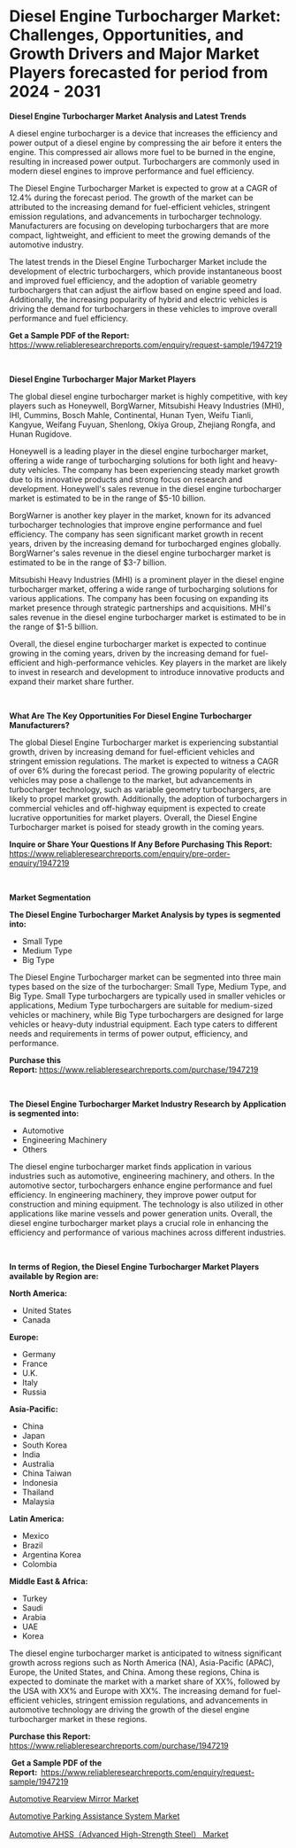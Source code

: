 <p><h1>Diesel Engine Turbocharger Market: Challenges, Opportunities, and Growth Drivers and Major Market Players forecasted for period from 2024 - 2031</h1></p><p><strong>Diesel Engine Turbocharger Market Analysis and Latest Trends</strong></p>
<p><p>A diesel engine turbocharger is a device that increases the efficiency and power output of a diesel engine by compressing the air before it enters the engine. This compressed air allows more fuel to be burned in the engine, resulting in increased power output. Turbochargers are commonly used in modern diesel engines to improve performance and fuel efficiency.</p><p>The Diesel Engine Turbocharger Market is expected to grow at a CAGR of 12.4% during the forecast period. The growth of the market can be attributed to the increasing demand for fuel-efficient vehicles, stringent emission regulations, and advancements in turbocharger technology. Manufacturers are focusing on developing turbochargers that are more compact, lightweight, and efficient to meet the growing demands of the automotive industry.</p><p>The latest trends in the Diesel Engine Turbocharger Market include the development of electric turbochargers, which provide instantaneous boost and improved fuel efficiency, and the adoption of variable geometry turbochargers that can adjust the airflow based on engine speed and load. Additionally, the increasing popularity of hybrid and electric vehicles is driving the demand for turbochargers in these vehicles to improve overall performance and fuel efficiency.</p></p>
<p><strong>Get a Sample PDF of the Report:&nbsp;</strong> <a href="https://www.reliableresearchreports.com/enquiry/request-sample/1947219">https://www.reliableresearchreports.com/enquiry/request-sample/1947219</a></p>
<p>&nbsp;</p>
<p><strong>Diesel Engine Turbocharger Major Market Players</strong></p>
<p><p>The global diesel engine turbocharger market is highly competitive, with key players such as Honeywell, BorgWarner, Mitsubishi Heavy Industries (MHI), IHI, Cummins, Bosch Mahle, Continental, Hunan Tyen, Weifu Tianli, Kangyue, Weifang Fuyuan, Shenlong, Okiya Group, Zhejiang Rongfa, and Hunan Rugidove.</p><p>Honeywell is a leading player in the diesel engine turbocharger market, offering a wide range of turbocharging solutions for both light and heavy-duty vehicles. The company has been experiencing steady market growth due to its innovative products and strong focus on research and development. Honeywell's sales revenue in the diesel engine turbocharger market is estimated to be in the range of $5-10 billion.</p><p>BorgWarner is another key player in the market, known for its advanced turbocharger technologies that improve engine performance and fuel efficiency. The company has seen significant market growth in recent years, driven by the increasing demand for turbocharged engines globally. BorgWarner's sales revenue in the diesel engine turbocharger market is estimated to be in the range of $3-7 billion.</p><p>Mitsubishi Heavy Industries (MHI) is a prominent player in the diesel engine turbocharger market, offering a wide range of turbocharging solutions for various applications. The company has been focusing on expanding its market presence through strategic partnerships and acquisitions. MHI's sales revenue in the diesel engine turbocharger market is estimated to be in the range of $1-5 billion.</p><p>Overall, the diesel engine turbocharger market is expected to continue growing in the coming years, driven by the increasing demand for fuel-efficient and high-performance vehicles. Key players in the market are likely to invest in research and development to introduce innovative products and expand their market share further.</p></p>
<p>&nbsp;</p>
<p><strong>What Are The Key Opportunities For Diesel Engine Turbocharger Manufacturers?</strong></p>
<p><p>The global Diesel Engine Turbocharger market is experiencing substantial growth, driven by increasing demand for fuel-efficient vehicles and stringent emission regulations. The market is expected to witness a CAGR of over 6% during the forecast period. The growing popularity of electric vehicles may pose a challenge to the market, but advancements in turbocharger technology, such as variable geometry turbochargers, are likely to propel market growth. Additionally, the adoption of turbochargers in commercial vehicles and off-highway equipment is expected to create lucrative opportunities for market players. Overall, the Diesel Engine Turbocharger market is poised for steady growth in the coming years.</p></p>
<p><strong>Inquire or Share Your Questions If Any Before Purchasing This Report:</strong> <a href="https://www.reliableresearchreports.com/enquiry/pre-order-enquiry/1947219">https://www.reliableresearchreports.com/enquiry/pre-order-enquiry/1947219</a></p>
<p>&nbsp;</p>
<p><strong>Market Segmentation</strong></p>
<p><strong>The Diesel Engine Turbocharger Market Analysis by types is segmented into:</strong></p>
<p><ul><li>Small Type</li><li>Medium Type</li><li>Big Type</li></ul></p>
<p><p>The Diesel Engine Turbocharger market can be segmented into three main types based on the size of the turbocharger: Small Type, Medium Type, and Big Type. Small Type turbochargers are typically used in smaller vehicles or applications, Medium Type turbochargers are suitable for medium-sized vehicles or machinery, while Big Type turbochargers are designed for large vehicles or heavy-duty industrial equipment. Each type caters to different needs and requirements in terms of power output, efficiency, and performance.</p></p>
<p><strong>Purchase this Report:&nbsp;</strong><a href="https://www.reliableresearchreports.com/purchase/1947219">https://www.reliableresearchreports.com/purchase/1947219</a></p>
<p>&nbsp;</p>
<p><strong>The Diesel Engine Turbocharger Market Industry Research by Application is segmented into:</strong></p>
<p><ul><li>Automotive</li><li>Engineering Machinery</li><li>Others</li></ul></p>
<p><p>The diesel engine turbocharger market finds application in various industries such as automotive, engineering machinery, and others. In the automotive sector, turbochargers enhance engine performance and fuel efficiency. In engineering machinery, they improve power output for construction and mining equipment. The technology is also utilized in other applications like marine vessels and power generation units. Overall, the diesel engine turbocharger market plays a crucial role in enhancing the efficiency and performance of various machines across different industries.</p></p>
<p>&nbsp;</p>
<p><strong>In terms of Region, the Diesel Engine Turbocharger Market Players available by Region are:</strong></p>
<p>
    <p> <strong> North America: </strong>
        <ul>
            <li>United States</li>
            <li>Canada</li>
        </ul>
        </p> 
    <p> <strong> Europe: </strong>
        <ul>
            <li>Germany</li>
            <li>France</li>
            <li>U.K.</li>
            <li>Italy</li>
            <li>Russia</li>
        </ul>
        </p> 
    <p> <strong> Asia-Pacific: </strong>
        <ul>
            <li>China</li>
            <li>Japan</li>
            <li>South Korea</li>
            <li>India</li>
            <li>Australia</li>
            <li>China Taiwan</li>
            <li>Indonesia</li>
            <li>Thailand</li>
            <li>Malaysia</li>
        </ul>
        </p> 
    <p> <strong> Latin America: </strong>
        <ul>
            <li>Mexico</li>
            <li>Brazil</li>
            <li>Argentina Korea</li>
            <li>Colombia</li>
        </ul>
        </p> 
    <p> <strong> Middle East & Africa: </strong>
        <ul>
            <li>Turkey</li>
            <li>Saudi</li>
            <li>Arabia</li>
            <li>UAE</li>
            <li>Korea</li>
        </ul>
    </p>
    </p>
<p><p>The diesel engine turbocharger market is anticipated to witness significant growth across regions such as North America (NA), Asia-Pacific (APAC), Europe, the United States, and China. Among these regions, China is expected to dominate the market with a market share of XX%, followed by the USA with XX% and Europe with XX%. The increasing demand for fuel-efficient vehicles, stringent emission regulations, and advancements in automotive technology are driving the growth of the diesel engine turbocharger market in these regions.</p></p>
<p><strong>Purchase this Report: </strong><a href="https://www.reliableresearchreports.com/purchase/1947219">https://www.reliableresearchreports.com/purchase/1947219</a></p>
<p>&nbsp;<strong>Get a Sample PDF of the Report:&nbsp;&nbsp;</strong><a href="https://www.reliableresearchreports.com/enquiry/request-sample/1947219">https://www.reliableresearchreports.com/enquiry/request-sample/1947219</a></p>
<p><strong></strong></p>
<p><p><a href="https://view.publitas.com/reportprime-1/automotive-rearview-mirror-market-share-market-new-trends-analysis-report-by-type-by-application-by-end-use-by-region-and-segment-forecasts-2023-2030/">Automotive Rearview Mirror Market</a></p><p><a href="https://view.publitas.com/reportprime-1/automotive-parking-assistance-system-market-challenges-opportunities-and-growth-drivers-and-major-market-players-forecasted-for-period-from-2023-2030/">Automotive Parking Assistance System Market</a></p><p><a href="https://view.publitas.com/reportprime-1/automotive-ahss-advanced-high-strength-steel-market-share-market-new-trends-analysis-report-by-type-by-application-by-end-use-by-region-and-segment-forecasts-2023-2030/">Automotive AHSS（Advanced High-Strength Steel） Market</a></p></p>